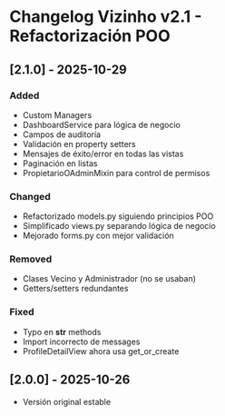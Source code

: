 # Changelog Vizinho v2.1 - Refactorización POO

## [2.1.0] - 2025-10-29

### Added
- Custom Managers
- DashboardService para lógica de negocio
- Campos de auditoría
- Validación en property setters
- Mensajes de éxito/error en todas las vistas
- Paginación en listas
- PropietarioOAdminMixin para control de permisos

### Changed
- Refactorizado models.py siguiendo principios POO
- Simplificado views.py separando lógica de negocio
- Mejorado forms.py con mejor validación

### Removed
- Clases Vecino y Administrador (no se usaban)
- Getters/setters redundantes

### Fixed
- Typo en __str__ methods
- Import incorrecto de messages
- ProfileDetailView ahora usa get_or_create

## [2.0.0] - 2025-10-26
- Versión original estable

